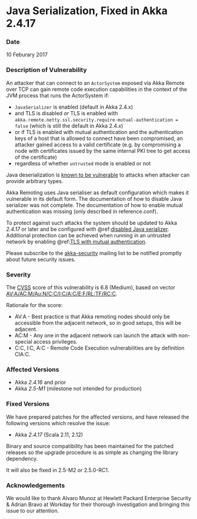 # Java Serialization, Fixed in Akka 2.4.17

### Date

10 Feburary 2017

### Description of Vulnerability

An attacker that can connect to an `ActorSystem` exposed via Akka Remote over TCP can gain remote code execution 
capabilities in the context of the JVM process that runs the ActorSystem if:

 * `JavaSerializer` is enabled (default in Akka 2.4.x)
 * and TLS is disabled *or* TLS is enabled with `akka.remote.netty.ssl.security.require-mutual-authentication = false`
(which is still the default in Akka 2.4.x)
 * or if TLS is enabled with mutual authentication and the authentication keys of a host that is allowed to connect have been compromised, an attacker gained access to a valid certificate (e.g. by compromising a node with certificates issued by the same internal PKI tree to get access of the certificate)
 * regardless of whether `untrusted` mode is enabled or not

Java deserialization is [known to be vulnerable](https://community.hpe.com/t5/Security-Research/The-perils-of-Java-deserialization/ba-p/6838995) to attacks when attacker can provide arbitrary types.

Akka Remoting uses Java serialiser as default configuration which makes it vulnerable in its default form. The documentation of how to disable Java serializer was not complete. The documentation of how to enable mutual authentication was missing (only described in reference.conf).

To protect against such attacks the system should be updated to Akka *2.4.17* or later and be configured with 
@ref:[disabled Java serializer](../remoting.md#disable-java-serializer). Additional protection can be achieved when running in an 
untrusted network by enabling @ref:[TLS with mutual authentication](../remoting.md#remote-tls).

Please subscribe to the [akka-security](https://groups.google.com/forum/#!forum/akka-security) mailing list to be notified promptly about future security issues.

### Severity

The [CVSS](https://en.wikipedia.org/wiki/CVSS) score of this vulnerability is 6.8 (Medium), based on vector [AV:A/AC:M/Au:N/C:C/I:C/A:C/E:F/RL:TF/RC:C](https://nvd.nist.gov/cvss.cfm?calculator&version=2&vector=\(AV:A/AC:M/Au:N/C:C/I:C/A:C/E:F/RL:TF/RC:C\)).

Rationale for the score:

 * AV:A - Best practice is that Akka remoting nodes should only be accessible from the adjacent network, so in good setups, this will be adjacent.
 * AC:M - Any one in the adjacent network can launch the attack with non-special access privileges.
 * C:C, I:C, A:C - Remote Code Execution vulnerabilities are by definition CIA:C.

### Affected Versions

 * Akka *2.4.16* and prior
 * Akka *2.5-M1* (milestone not intended for production)

### Fixed Versions

We have prepared patches for the affected versions, and have released the following versions which resolve the issue: 

 * Akka *2.4.17* (Scala 2.11, 2.12)

Binary and source compatibility has been maintained for the patched releases so the upgrade procedure is as simple as changing the library dependency.

It will also be fixed in 2.5-M2 or 2.5.0-RC1.

### Acknowledgements

We would like to thank Alvaro Munoz at Hewlett Packard Enterprise Security & Adrian Bravo at Workday for their thorough investigation and bringing this issue to our attention.
